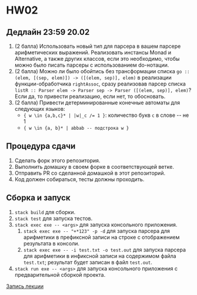 # HW02

## Дедлайн 23:59 20.02

1. (2 балла) Использовать новый тип для парсера в вашем парсере арифметических выражений. Реализовать инстансы Monad и Alternative, а также других классов, если это необходимо, чтобы можно было писать парсеры с использованием do-нотации.
2. (2 балла) Можно ли было обойтись без трансформации списка `go :: (elem, [(sep, elem)]) -> ([(elem, sep)], elem)` в реализации функции-обработчика `rightAssoc`, сразу реализовав парсер списка `listR :: Parser elem -> Parser sep -> Parser ([(elem, sep)], elem)`? Если да, то привести реализацию, если нет, то обосновать.
3. (2 балла) Привести детерминированные конечные автоматы для следующих языков:
   * `{ w \in {a,b,c}* | |w|_c /= 1 }`: количество букв `c` в слове -- не 1
   * `{ w \in {a, b}* | abbab -- подстрока w }`


## Процедура сдачи

1. Сделать форк этого репозитория.
2. Выполнить домашку в своем форке в соответствующей ветке.
3. Отправить PR со сделанной домашкой в этот репозиторий.
4. Код должен собираться, тесты должны проходить.

## Сборка и запуск

1. `stack build` для сборки.
2. `stack test` для запуска тестов.
3. `stack exec exe -- <args>` для запуска консольного приложения.
   1. `stack exec exe -- "+*123" -p -d` для запуска парсера для арифметики в префиксной записи на строке с отображением результата в консоли.
   2. `stack exec exe -- -i test.txt -o test.out` для запуска парсера для арифметики в инфиксной записи на содержимом файла `test.txt`; результат будет записан в файл `test.out`.
4. `stack run exe -- <args>` для запуска консольного приложения с предварительной сборкой проекта.

[Запись лекции](https://drive.google.com/file/d/1Qv3mpYgkVidS0DcGt4b352ANcvE8Mr9w/view?usp=sharing)
